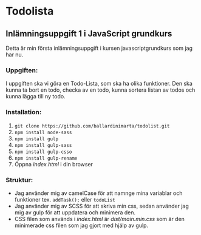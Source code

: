 # Todolista #

**Inlämningsuppgift 1 i JavaScript grundkurs**
-----------
Detta är min första inlämningsuppgift i kursen javascriptgrundkurs som jag har nu. 

### Uppgiften: ###

I uppgiften ska vi göra en Todo-Lista, som ska ha olika funktioner.
Den ska kunna ta bort en todo, checka av en todo, kunna sortera listan av todos och kunna lägga till ny todo.


### Installation: ###

1. `git clone https://github.com/ballardinimarta/todolist.git`
2. `npm install node-sass`
3. `npm install gulp`
4. `npm install gulp-sass`
5. `npm install gulp-csso`
6. `npm install gulp-rename`
7. Öppna *index.html* i din browser

### Struktur: ###

* Jag använder mig av camelCase för att namnge mina variablar och funktioner tex. `addTask();` eller `todoList`
* Jag använder mig av SCSS för att skriva min css, sedan använder jag mig av gulp för att uppdatera och minimera den.
* CSS filen som används i *index.html* är *dist/main.min.css* som är den minimerade css filen som jag gjort med hjälp av gulp.

